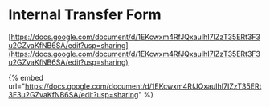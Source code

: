 # Internal Transfer Form

[https://docs.google.com/document/d/1EKcwxm4RfJQxauIhI7IZzT35ERt3F3u2GZvaKfNB6SA/edit?usp=sharing](https://docs.google.com/document/d/1EKcwxm4RfJQxauIhI7IZzT35ERt3F3u2GZvaKfNB6SA/edit?usp=sharing)

{% embed url="https://docs.google.com/document/d/1EKcwxm4RfJQxauIhI7IZzT35ERt3F3u2GZvaKfNB6SA/edit?usp=sharing" %}
